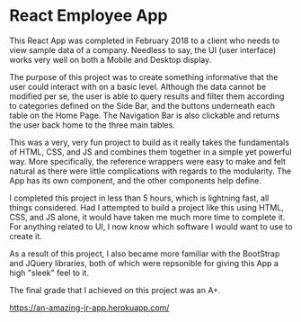 # React Employee App

This React App was completed in February 2018 to a client who needs to view sample data of a company. Needless to say, the UI (user interface) works very well on both a Mobile and Desktop display. 

The purpose of this project was to create something informative that the user could interact with on a basic level. Although the data cannot be modified per se, the user is able to query results and filter them according to categories defined on the Side Bar, and the buttons underneath each table on the Home Page. The Navigation Bar is also clickable and returns the user back home to the three main tables.

This was a very, very fun project to build as it really takes the fundamentals of HTML, CSS, and JS and combines them together in a simple yet powerful way. More specifically, the reference wrappers were easy to make and felt natural as there were little complications with regards to the modularity. The App has its own component, and the other components help define.

I completed this project in less than 5 hours, which is lightning fast, all things considered. Had I attempted to build a project like this using HTML, CSS, and JS alone, it would have taken me much more time to complete it. For anything related to UI, I now know which software I would want to use to create it.

As a result of this project, I also became more familiar with the BootStrap and JQuery libraries, both of which were repsonible for giving this App a high "sleek" feel to it.

The final grade that I achieved on this project was an A+.


https://an-amazing-jr-app.herokuapp.com/
